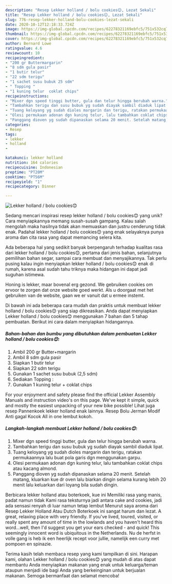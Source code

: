 ```yaml
---
description: "Resep Lekker holland / bolu cookies😊, Lezat Sekali"
title: "Resep Lekker holland / bolu cookies😊, Lezat Sekali"
slug: 776-resep-lekker-holland-bolu-cookies-lezat-sekali
date: 2020-10-12T12:18:33.724Z
image: https://img-global.cpcdn.com/recipes/62278321169ebfc5/751x532cq70/lekker-holland-bolu-cookies😊-foto-resep-utama.jpg
thumbnail: https://img-global.cpcdn.com/recipes/62278321169ebfc5/751x532cq70/lekker-holland-bolu-cookies😊-foto-resep-utama.jpg
cover: https://img-global.cpcdn.com/recipes/62278321169ebfc5/751x532cq70/lekker-holland-bolu-cookies😊-foto-resep-utama.jpg
author: Bernard Lowe
ratingvalue: 4.6
reviewcount: 10
recipeingredient:
- "200 gr Buttermargarin"
- "8 sdm gula pasir"
- "1 butir telur"
- "22 sdm terigu"
- "1 sachet susu bubuk 25 sdm"
- " Topping "
- "1 kuning telur  coklat chips"
recipeinstructions:
- "Mixer dgn speed tinggi butter, gula dan telur hingga berubah warna."
- "Tambahkan terigu dan susu bubuk yg sudah diayak sambil diaduk lipat."
- "Tuang keloyang yg sudah dioles margarin dan terigu, ratakan permukaannya lalu buat pola garis dgn menggunakan garpu."
- "Olesi permukaan adonan dgn kuning telur, lalu tambahkan coklat chips atau kacang almond."
- "Panggang dioven yg sudah dipanaskan selama 20 menit. Setelah matang, kluarkan kue dr oven lalu biarkan dingin selama kurang lebih 20 menit lalu keluarkan dari loyang bila sudah dingin."
categories:
- Resep
tags:
- lekker
- holland
- 

katakunci: lekker holland  
nutrition: 164 calories
recipecuisine: Indonesian
preptime: "PT20M"
cooktime: "PT56M"
recipeyield: "1"
recipecategory: Dinner

---
```



![Lekker holland / bolu cookies😊](https://img-global.cpcdn.com/recipes/62278321169ebfc5/751x532cq70/lekker-holland-bolu-cookies😊-foto-resep-utama.jpg)

Sedang mencari inspirasi resep lekker holland / bolu cookies😊 yang unik? Cara menyiapkannya memang susah-susah gampang. Kalau salah mengolah maka hasilnya tidak akan memuaskan dan justru cenderung tidak enak. Padahal lekker holland / bolu cookies😊 yang enak selayaknya punya aroma dan cita rasa yang dapat memancing selera kita.

Ada beberapa hal yang sedikit banyak berpengaruh terhadap kualitas rasa dari lekker holland / bolu cookies😊, pertama dari jenis bahan, selanjutnya pemilihan bahan segar, sampai cara membuat dan menyajikannya. Tak perlu pusing kalau ingin menyiapkan lekker holland / bolu cookies😊 enak di rumah, karena asal sudah tahu triknya maka hidangan ini dapat jadi suguhan istimewa.

Honing is lekker, maar bovenal erg gezond. We gebruiken cookies om ervoor te zorgen dat onze website goed werkt. Als u doorgaat met het gebruiken van de website, gaan we er vanuit dat u ermee instemt.


Di bawah ini ada beberapa cara mudah dan praktis untuk membuat lekker holland / bolu cookies😊 yang siap dikreasikan. Anda dapat menyiapkan Lekker holland / bolu cookies😊 menggunakan 7 bahan dan 5 tahap pembuatan. Berikut ini cara dalam menyiapkan hidangannya.

<!--inarticleads1-->

##### Bahan-bahan dan bumbu yang dibutuhkan dalam pembuatan Lekker holland / bolu cookies😊:

1. Ambil 200 gr Butter+margarin
1. Ambil 8 sdm gula pasir
1. Siapkan 1 butir telur
1. Siapkan 22 sdm terigu
1. Gunakan 1 sachet susu bubuk (2,5 sdm)
1. Sediakan  Topping :
1. Gunakan 1 kuning telur + coklat chips


For your enjoyment and safety please find the official Lekker Assembly Manuals and instruction video&#39;s on this page. We&#39;ve kept it simple, quick and mostly the easiest unpacking of your new bike possible! Lihat juga resep Pannenkoek lekker holland enak lainnya. Resep Bolu Jerman Modif Anti gagal Kocok All in one lembut kokoh. 

<!--inarticleads2-->

##### Langkah-langkah membuat Lekker holland / bolu cookies😊:

1. Mixer dgn speed tinggi butter, gula dan telur hingga berubah warna.
1. Tambahkan terigu dan susu bubuk yg sudah diayak sambil diaduk lipat.
1. Tuang keloyang yg sudah dioles margarin dan terigu, ratakan permukaannya lalu buat pola garis dgn menggunakan garpu.
1. Olesi permukaan adonan dgn kuning telur, lalu tambahkan coklat chips atau kacang almond.
1. Panggang dioven yg sudah dipanaskan selama 20 menit. Setelah matang, kluarkan kue dr oven lalu biarkan dingin selama kurang lebih 20 menit lalu keluarkan dari loyang bila sudah dingin.


Berbicara lekker holland atau boterkoek, kue ini Memiliki rasa yang manis, padat namun tidak Kami rasa teksturnya jadi antara cake and cookies, jadi ada sensasi renyah di luar namun tetap lembut Menurut saya aroma dari Resep Lekker Holland Atau Dutch Boterkoek ini sangat harum dan lezat. A great, relaxing place with very friendly. If you&#39;ve lived, toured, visited, or really spent any amount of time in the lowlands and you haven&#39;t heard this word…well, then I&#39;d suggest you get your ears checked - and quick! This seemingly innocent word is ubiquitous in the Netherlands. Nu de herfst in volle gang is heb ik een heerlijk recept voor jullie, namelijk een curry met pompoen en spinazie. 

Terima kasih telah membaca resep yang kami tampilkan di sini. Harapan kami, olahan Lekker holland / bolu cookies😊 yang mudah di atas dapat membantu Anda menyiapkan makanan yang enak untuk keluarga/teman ataupun menjadi ide bagi Anda yang berkeinginan untuk berjualan makanan. Semoga bermanfaat dan selamat mencoba!

